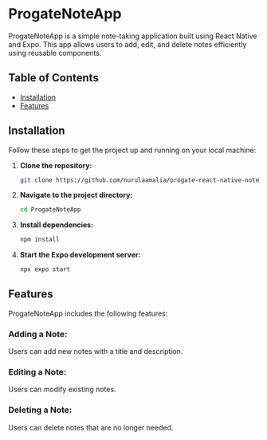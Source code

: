 # ProgateNoteApp

ProgateNoteApp is a simple note-taking application built using React Native and Expo. This app allows users to add, edit, and delete notes efficiently using reusable components.

## Table of Contents

- [Installation](#installation)
- [Features](#features)

## Installation

Follow these steps to get the project up and running on your local machine:

1. **Clone the repository:**
   ```bash
   git clone https://github.com/nurulaamalia/progate-react-native-note-app.git
2. **Navigate to the project directory:**
   ```bash
   cd ProgateNoteApp
3. **Install dependencies:**
   ```bash
   npm install
4. **Start the Expo development server:**
   ```bash
   npx expo start
   
## Features

ProgateNoteApp includes the following features:

### Adding a Note:
Users can add new notes with a title and description.

### Editing a Note:
Users can modify existing notes.

### Deleting a Note:
Users can delete notes that are no longer needed.


